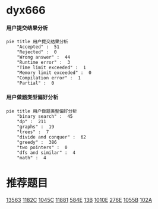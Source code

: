 # dyx666

<!-- tabs:start -->



#### **用户提交结果分析**

```mermaid
pie title 用户提交结果分析
    "Accepted" :  51
    "Rejected" :  0
    "Wrong answer" :  44
    "Runtime error" :  3
    "Time limit exceeded" :  1
    "Memory limit exceeded" :  0
    "Compilation error" :  1
    "Partial" :  0
```

#### **用户做题类型偏好分析**

```mermaid
pie title 用户做题类型偏好分析
    "binary search" :  45
    "dp" :  211
    "graphs" :  19
    "trees" :  7
    "divide and conquer" :  62
    "greedy" :  386
    "two pointers" :  0
    "dfs and similar" :  4
    "math" :  4
```



<!-- tabs:end -->
# 推荐题目
[13563](https://codeforces.com/contest/1356/problem/3)
[1182C](https://codeforces.com/contest/1182/problem/C)
[1045C](https://codeforces.com/contest/1045/problem/C)
[11881](https://codeforces.com/contest/1188/problem/1)
[584E](https://codeforces.com/contest/584/problem/E)
[13B](https://codeforces.com/contest/13/problem/B)
[1010E](https://codeforces.com/contest/1010/problem/E)
[276E](https://codeforces.com/contest/276/problem/E)
[1055B](https://codeforces.com/contest/1055/problem/B)
[102A](https://codeforces.com/contest/102/problem/A)
